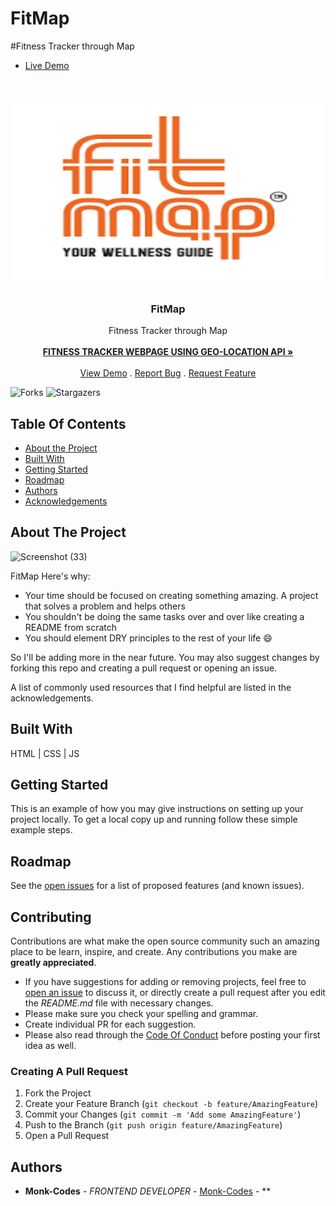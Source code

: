 # FitMap
#Fitness Tracker through Map
- [Live Demo](https://fitmaps.netlify.app/)
<br/>
<p align="center">
  <a href="https://github.com/Monk-Codes/FitMap">
<img src="logo.png" alt="image" width="500" height="300">
  </a>

  <h3 align="center">FitMap</h3>

  <p align="center">
    Fitness Tracker through Map
    <br/>
    <br/>
    <a href="https://github.com/Monk-Codes/FitMap"><strong>FITNESS TRACKER WEBPAGE USING GEO-LOCATION API »</strong></a>
    <br/>
    <br/>
    <a href="https://github.com/Monk-Codes/FitMap">View Demo</a>
    .
    <a href="https://github.com/Monk-Codes/FitMap/issues">Report Bug</a>
    .
    <a href="https://github.com/Monk-Codes/FitMap/issues">Request Feature</a>
  </p>
</p>

![Forks](https://img.shields.io/github/forks/Monk-Codes/FitMap?style=social) ![Stargazers](https://img.shields.io/github/stars/Monk-Codes/FitMap?style=social) 

## Table Of Contents

* [About the Project](#about-the-project)
* [Built With](#built-with)
* [Getting Started](#getting-started)
* [Roadmap](#roadmap)
* [Authors](#authors)
* [Acknowledgements](#acknowledgements)

## About The Project

![Screenshot (33)](https://github.com/Monk-Codes/FitMap/assets/84877191/30c887fe-faaa-490f-bcbc-4e59ef2011d8)

FitMap
Here's why:

* Your time should be focused on creating something amazing. A project that solves a problem and helps others
* You shouldn't be doing the same tasks over and over like creating a README from scratch
* You should element DRY principles to the rest of your life :smile:

 So I'll be adding more in the near future. You may also suggest changes by forking this repo and creating a pull request or opening an issue.

A list of commonly used resources that I find helpful are listed in the acknowledgements.

## Built With

HTML | CSS | JS 
## Getting Started

This is an example of how you may give instructions on setting up your project locally.
To get a local copy up and running follow these simple example steps.

## Roadmap

See the [open issues](https://github.com/Monk-Codes/FitMap/issues) for a list of proposed features (and known issues).

## Contributing

Contributions are what make the open source community such an amazing place to be learn, inspire, and create. Any contributions you make are **greatly appreciated**.
* If you have suggestions for adding or removing projects, feel free to [open an issue](https://github.com/Monk-Codes/FitMap/issues/new) to discuss it, or directly create a pull request after you edit the *README.md* file with necessary changes.
* Please make sure you check your spelling and grammar.
* Create individual PR for each suggestion.
* Please also read through the [Code Of Conduct](https://github.com/Monk-Codes/FitMap/blob/main/CODE_OF_CONDUCT.md) before posting your first idea as well.

### Creating A Pull Request

1. Fork the Project
2. Create your Feature Branch (`git checkout -b feature/AmazingFeature`)
3. Commit your Changes (`git commit -m 'Add some AmazingFeature'`)
4. Push to the Branch (`git push origin feature/AmazingFeature`)
5. Open a Pull Request

## Authors

* **Monk-Codes** - *FRONTEND DEVELOPER* - [Monk-Codes](https://github.com/Monk-Codes) - **

